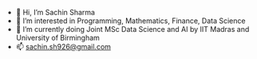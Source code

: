 - 👋 Hi, I’m Sachin Sharma
- 👀 I’m interested in Programming, Mathematics, Finance, Data Science
- 🌱 I’m currently doing Joint MSc Data Science and AI by IIT Madras and University of Birmingham
- 📫 sachin.sh926@gmail.com

<!---
sachin1711/sachin1711 is a ✨ special ✨ repository because its `README.md` (this file) appears on your GitHub profile.
You can click the Preview link to take a look at your changes.
--->
